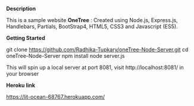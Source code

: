 **Description**

This is a sample website **OneTree** : Created using Node.js, Express.js, Handlebars, Partials, BootStrap4, HTML5, CSS3 and Javascript (ES5).

**Getting Started**

git clone https://github.com/Radhika-Tupkary/oneTree-Node-Server.git
cd oneTree-Node-Server
npm install
node server.js

This will spin up a local server at port 8081, visit http://localhost:8081/ in your browser

**Heroku link**

https://lit-ocean-68767.herokuapp.com/
